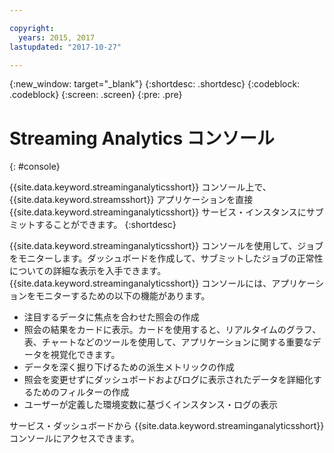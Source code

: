 ```yaml
---

copyright:
  years: 2015, 2017
lastupdated: "2017-10-27"

---
```


<!-- Attribute definitions -->
{:new_window: target="_blank"}
{:shortdesc: .shortdesc}
{:codeblock: .codeblock}
{:screen: .screen}
{:pre: .pre}

# Streaming Analytics コンソール
{: #console}

{{site.data.keyword.streaminganalyticsshort}} コンソール上で、{{site.data.keyword.streamsshort}} アプリケーションを直接 {{site.data.keyword.streaminganalyticsshort}} サービス・インスタンスにサブミットすることができます。
{:shortdesc}

{{site.data.keyword.streaminganalyticsshort}} コンソールを使用して、ジョブをモニターします。ダッシュボードを作成して、サブミットしたジョブの正常性についての詳細な表示を入手できます。{{site.data.keyword.streaminganalyticsshort}} コンソールには、アプリケーションをモニターするための以下の機能があります。

* 注目するデータに焦点を合わせた照会の作成
* 照会の結果をカードに表示。カードを使用すると、リアルタイムのグラフ、表、チャートなどのツールを使用して、アプリケーションに関する重要なデータを視覚化できます。
* データを深く掘り下げるための派生メトリックの作成
* 照会を変更せずにダッシュボードおよびログに表示されたデータを詳細化するためのフィルターの作成
* ユーザーが定義した環境変数に基づくインスタンス・ログの表示

サービス・ダッシュボードから {{site.data.keyword.streaminganalyticsshort}} コンソールにアクセスできます。

<!--The {{site.data.keyword.streaminganalyticsshort}} console is translated into the following languages: Brazilian Portuguese, French, German, Italian, Japanese, Korean, Simplified Chinese, Spanish, Traditional Chinese. Change the language setting in your browser to view the console in your preferred language. -->
